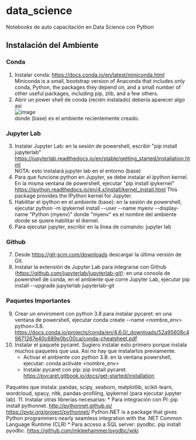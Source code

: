 # data_science
Notebooks de auto capacitación en Data Science con Python

## Instalación del Ambiente
### Conda
1. Instalar conda:  https://docs.conda.io/en/latest/miniconda.html
Miniconda is a small, bootstrap version of Anaconda that includes only conda, Python, the packages they depend on, and a small number of other useful packages, including pip, zlib, and a few others.
2. Abrir un power shell de conda (recién instalado) debería aparecer algo así<br>
![image](https://user-images.githubusercontent.com/47650265/154078829-1c3ae78c-8353-4b72-828e-36a18082eeec.png)<br>
donde (base) es el ambiente recientemente creado.
### Jupyter Lab
3. Instalar Jupyter Lab: en la sesión de powershell, escribir "pip install jupyterlab"<br>
https://jupyterlab.readthedocs.io/en/stable/getting_started/installation.html<br>
NOTA: esto instalará jupyter lab en el entorno (base)
4. Para que funcione python en Jupyter, se debe instalar el ipython kernel. En la misma ventana de powershell, ejecutar "pip install ipykernel"<br>
https://ipython.readthedocs.io/en/4.x/install/kernel_install.html This package provides the IPython kernel for Jupyter.
5. Habilitar el ipython en el ambiente (base): en la sesión de powershell, ejecutar python -m ipykernel install --user --name myenv --display-name "Python (myenv)"
donde "myenv" es el nombre del ambiente donde se quiere habilitar el ikernel.
6. Para ejecutar jupyter, escribir en la línea de comando: jupyter lab
### Github
7. Desde https://git-scm.com/downloads descargar la última versión de Git.
8. Instalar la extensión de Jupyter Lab para integrarse con Github (https://github.com/jupyterlab/jupyterlab-git): en una consola de powershell de conda, en el ambiente que corre Jupyter Lab, ejecutar pip install --upgrade jupyterlab jupyterlab-git

### Paquetes Importantes
9. Crear un enviroment con python 3.8 para instalar pycaret: en una ventana de powershell, ejecutar conda create --name <nombre_env> python=3.8. https://docs.conda.io/projects/conda/en/4.6.0/_downloads/52a95608c49671267e40c689e0bc00ca/conda-cheatsheet.pdf
10. Instalar el paquete pycaret. Sugiero instalar esto primero porque instala muchos paquetes que usa. Así no hay que instalarlos previamente.
    * Activar el ambiente con python 3.8: en la ventana powershell, ejecutar: conda activate <nombre_env>
    * Instalar pycaret con pip: pip install pycaret. https://pycaret.gitbook.io/docs/get-started/installation

Paquetes que instala: pandas, scipy, seaborn, matplotlib, scikit-learn, wordcloud, spacy, nltk, pandas-profiling, ipykernel (para ejecutar jupyter lab).
11. Instalar otras librerías necesarias:
    * Para integración con PI: pip install pythonnet. http://pythonnet.github.io/ https://pypi.org/project/pythonnet/ Python.NET is a package that gives Python programmers nearly seamless integration with the .NET Common Language Runtime (CLR)
    * Para acceso a SQL server: pyodbc. pip install pyodbc. https://github.com/mkleehammer/pyodbc/wiki
